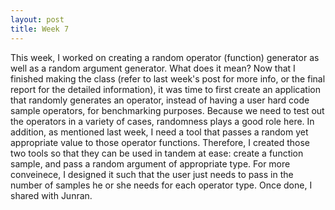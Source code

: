 ```yaml
---
layout: post
title: Week 7
---
```


This week, I worked on creating a random operator (function) generator as well as a random argument generator.  What does it mean? Now that I finished making the class (refer to last week's post for more info, or the final report for the detailed information), it was time to first create an application that randomly generates an operator, instead of having a user hard code sample operators, for benchmarking purposes.  Because we need to test out the operators in a variety of cases, randomness plays a good role here.  In addition, as mentioned last week, I need a tool that passes a random yet appropriate value to those operator functions.  Therefore, I created those two tools so that they can be used in tandem at ease: create a function sample, and pass a random argument of appropriate type.  For more conveinece, I designed it such that the user just needs to pass in the number of samples he or she needs for each operator type.  Once done, I shared with Junran.
